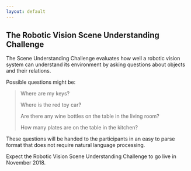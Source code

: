 ```yaml
---
layout: default
---
```

<script src="https://cdnjs.cloudflare.com/ajax/libs/mathjax/2.7.0/MathJax.js?config=TeX-AMS-MML_HTMLorMML" type="text/javascript"></script>


## The Robotic Vision Scene Understanding Challenge

The Scene Understanding Challenge evaluates how well a robotic vision system can understand its environment by asking questions about objects and their relations.

Possible questions might be:

> Where are my keys?  
>
> Where is the red toy car?
>
> Are there any wine bottles on the table in the living room?
>
> How many plates are on the table in the kitchen?


These questions will be handed to the participants in an easy to parse format that does not require natural language processing.

Expect the Robotic Vision Scene Understanding Challenge to go live in November 2018.
